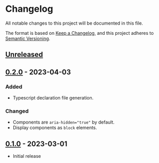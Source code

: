 # Changelog

All notable changes to this project will be documented in this file.

The format is based on [Keep a Changelog](https://keepachangelog.com/en/1.0.0/),
and this project adheres to [Semantic Versioning](https://semver.org/spec/v2.0.0.html).

## [Unreleased]

## [0.2.0] - 2023-04-03

### Added
- Typescript declaration file generation.

### Changed

- Components are `aria-hidden="true"` by default.
- Display components as `block` elements.

## [0.1.0] - 2023-03-01

- Initial release

[unreleased]: https://github.com/malobre/heroicons-wc/compare/v0.2.0...HEAD
[0.2.0]: https://github.com/malobre/heroicons-wc/compare/v0.1.0...v0.2.0
[0.1.0]: https://github.com/malobre/heroicons-wc/releases/tag/v0.1.0
